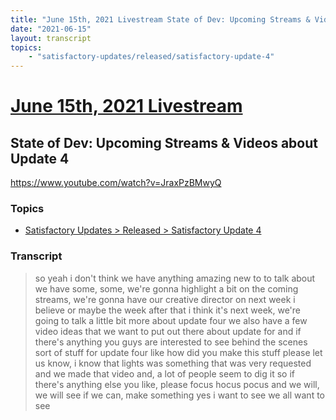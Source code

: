 ```yaml
---
title: "June 15th, 2021 Livestream State of Dev: Upcoming Streams & Videos about Update 4"
date: "2021-06-15"
layout: transcript
topics:
    - "satisfactory-updates/released/satisfactory-update-4"
---
```

# [June 15th, 2021 Livestream](../2021-06-15.md)
## State of Dev: Upcoming Streams & Videos about Update 4
https://www.youtube.com/watch?v=JraxPzBMwyQ

### Topics
* [Satisfactory Updates > Released > Satisfactory Update 4](../topics/satisfactory-updates/released/satisfactory-update-4.md)

### Transcript

> so yeah i don't think we have anything amazing new to to talk about we have some, some, we're gonna highlight a bit on the coming streams, we're gonna have our creative director on next week i believe or maybe the week after that i think it's next week, we're going to talk a little bit more about update four we also have a few video ideas that we want to put out there about update for and if there's anything you guys are interested to see behind the scenes sort of stuff for update four like how did you make this stuff please let us know, i know that lights was something that was very requested and we made that video and, a lot of people seem to dig it so if there's anything else you like, please focus hocus pocus and we will, we will see if we can, make something yes i want to see we all want to see
